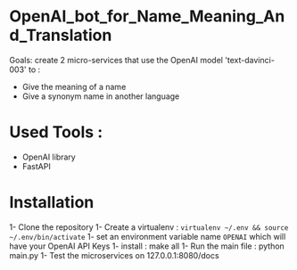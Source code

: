 # OpenAI_bot_for_Name_Meaning_And_Translation

 Goals: create 2 micro-services that use the OpenAI model 'text-davinci-003' to :

- Give the meaning of a name
- Give a synonym name in another language

# Used Tools :
- OpenAI library
- FastAPI

# Installation

1- Clone the repository
1- Create a virtualenv : `virtualenv ~/.env && source ~/.env/bin/activate`
1- set an environment variable name `OPENAI` which will have your OpenAI API Keys
1- install : make all
1- Run the main file : python main.py
1- Test the microservices on 127.0.0.1:8080/docs 

